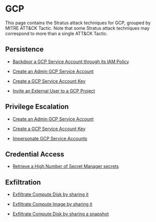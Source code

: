 # GCP

This page contains the Stratus attack techniques for GCP, grouped by MITRE ATT&CK Tactic.
Note that some Stratus attack techniques may correspond to more than a single ATT&CK Tactic.









## Persistence
  
  - [Backdoor a GCP Service Account through its IAM Policy](./gcp.persistence.backdoor-service-account-policy.md)
  
  - [Create an Admin GCP Service Account](./gcp.persistence.create-admin-service-account.md)
  
  - [Create a GCP Service Account Key](./gcp.persistence.create-service-account-key.md)
  
  - [Invite an External User to a GCP Project](./gcp.persistence.invite-external-user.md)
  



## Privilege Escalation
  
  - [Create an Admin GCP Service Account](./gcp.persistence.create-admin-service-account.md)
  
  - [Create a GCP Service Account Key](./gcp.persistence.create-service-account-key.md)
  
  - [Impersonate GCP Service Accounts](./gcp.privilege-escalation.impersonate-service-accounts.md)
  





## Credential Access
  
  - [Retrieve a High Number of Secret Manager secrets](./gcp.credential-access.secretmanager-retrieve-secrets.md)
  









## Exfiltration
  
  - [Exfiltrate Compute Disk by sharing it](./gcp.exfiltration.share-compute-disk.md)
  
  - [Exfiltrate Compute Image by sharing it](./gcp.exfiltration.share-compute-image.md)
  
  - [Exfiltrate Compute Disk by sharing a snapshot](./gcp.exfiltration.share-compute-snapshot.md)
  



